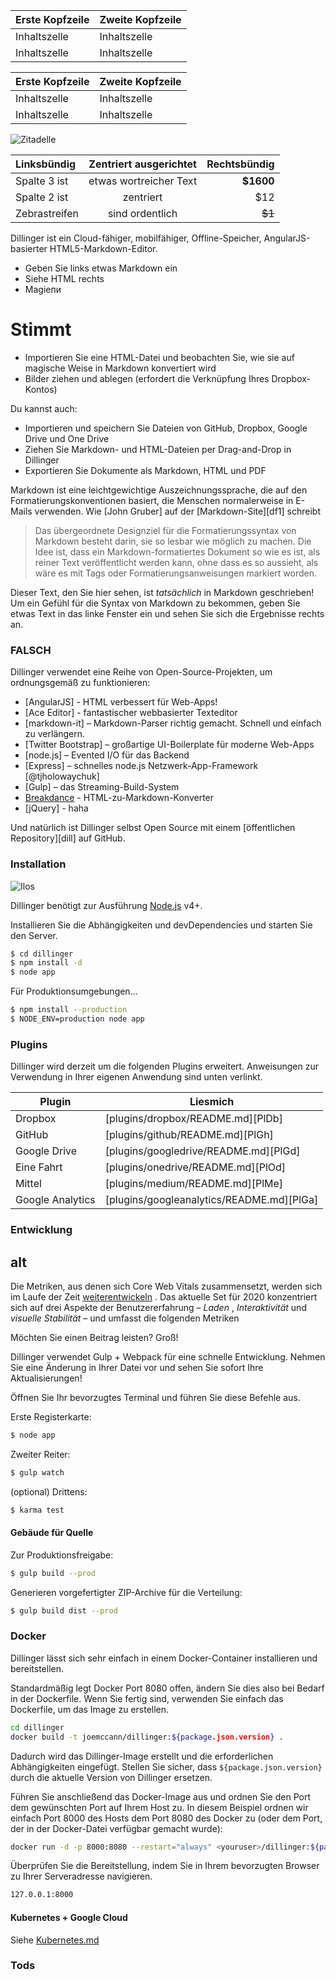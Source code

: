 Erste Kopfzeile | Zweite Kopfzeile
--- | ---
Inhaltszelle | Inhaltszelle
Inhaltszelle | Inhaltszelle

Erste Kopfzeile | Zweite Kopfzeile
--- | ---
Inhaltszelle | Inhaltszelle
Inhaltszelle | Inhaltszelle

![Zitadelle](https://vignette.wikia.nocookie.net/masseffect/images/d/d7/MassEffect2Citadel.jpg/revision/latest?cb=20100721191415)

Linksbündig | Zentriert ausgerichtet | Rechtsbündig
:-- | :-: | --:
Spalte 3 ist | etwas wortreicher Text | **$1600**
Spalte 2 ist | zentriert | $12
Zebrastreifen | sind ordentlich | ~~$1~~

Dillinger ist ein Cloud-fähiger, mobilfähiger, Offline-Speicher, AngularJS-basierter HTML5-Markdown-Editor.

- Geben Sie links etwas Markdown ein
- Siehe HTML rechts
- Magieпи

# Stimmt

- Importieren Sie eine HTML-Datei und beobachten Sie, wie sie auf magische Weise in Markdown konvertiert wird
- Bilder ziehen und ablegen (erfordert die Verknüpfung Ihres Dropbox-Kontos)

Du kannst auch:

- Importieren und speichern Sie Dateien von GitHub, Dropbox, Google Drive und One Drive
- Ziehen Sie Markdown- und HTML-Dateien per Drag-and-Drop in Dillinger
- Exportieren Sie Dokumente als Markdown, HTML und PDF

Markdown ist eine leichtgewichtige Auszeichnungssprache, die auf den Formatierungskonventionen basiert, die Menschen normalerweise in E-Mails verwenden. Wie [John Gruber] auf der [Markdown-Site][df1] schreibt

> Das übergeordnete Designziel für die Formatierungssyntax von Markdown besteht darin, sie so lesbar wie möglich zu machen. Die Idee ist, dass ein Markdown-formatiertes Dokument so wie es ist, als reiner Text veröffentlicht werden kann, ohne dass es so aussieht, als wäre es mit Tags oder Formatierungsanweisungen markiert worden.

Dieser Text, den Sie hier sehen, ist *tatsächlich* in Markdown geschrieben! Um ein Gefühl für die Syntax von Markdown zu bekommen, geben Sie etwas Text in das linke Fenster ein und sehen Sie sich die Ergebnisse rechts an.

### FALSCH

Dillinger verwendet eine Reihe von Open-Source-Projekten, um ordnungsgemäß zu funktionieren:

- [AngularJS] - HTML verbessert für Web-Apps!
- [Ace Editor] - fantastischer webbasierter Texteditor
- [markdown-it] – Markdown-Parser richtig gemacht. Schnell und einfach zu verlängern.
- [Twitter Bootstrap] – großartige UI-Boilerplate für moderne Web-Apps
- [node.js] – Evented I/O für das Backend
- [Express] – schnelles node.js Netzwerk-App-Framework [@tjholowaychuk]
- [Gulp] – das Streaming-Build-System
- [Breakdance](https://breakdance.github.io/breakdance/) - HTML-zu-Markdown-Konverter
- [jQuery] - haha

Und natürlich ist Dillinger selbst Open Source mit einem [öffentlichen Repository][dill] auf GitHub.

### Installation

![Ilos](https://lh3.googleusercontent.com/proxy/DDV8a7sLIWurhJtW8Ego9bq-JlwpfFFoR0tkLJQKKYXEXoWHB6ZUP5jGKD2VcYt3z1QVsgcn6L3GoU1ns8m9fvi3U51GzddA70ZUMHgzHvjl4-i7YOJY9cShBPrfjUhMQhxaJ97WFBp612XmjMXVGypfGkiBarN4PWxhiHkiYYNW7HGbtTpOcyt9GQ4Q23C2noxLTWFXZMcQZhRpQA_qzu2n6_H6CPViBnhSHpEl4JZAPaGCSJqgZg)

Dillinger benötigt zur Ausführung [Node.js](https://nodejs.org/) v4+.

Installieren Sie die Abhängigkeiten und devDependencies und starten Sie den Server.

```sh
$ cd dillinger
$ npm install -d
$ node app
```

Für Produktionsumgebungen...

```sh
$ npm install --production
$ NODE_ENV=production node app
```

### Plugins

Dillinger wird derzeit um die folgenden Plugins erweitert. Anweisungen zur Verwendung in Ihrer eigenen Anwendung sind unten verlinkt.

Plugin | Liesmich
--- | ---
Dropbox | [plugins/dropbox/README.md][PlDb]
GitHub | [plugins/github/README.md][PlGh]
Google Drive | [plugins/googledrive/README.md][PlGd]
Eine Fahrt | [plugins/onedrive/README.md][PlOd]
Mittel | [plugins/medium/README.md][PlMe]
Google Analytics | [plugins/googleanalytics/README.md][PlGa]

### Entwicklung

## alt

Die Metriken, aus denen sich Core Web Vitals zusammensetzt, werden sich im Laufe der Zeit [weiterentwickeln](#evolving-web-vitals) . Das aktuelle Set für 2020 konzentriert sich auf drei Aspekte der Benutzererfahrung – *Laden* , *Interaktivität* und *visuelle Stabilität* – und umfasst die folgenden Metriken

Möchten Sie einen Beitrag leisten? Groß!

Dillinger verwendet Gulp + Webpack für eine schnelle Entwicklung. Nehmen Sie eine Änderung in Ihrer Datei vor und sehen Sie sofort Ihre Aktualisierungen!

Öffnen Sie Ihr bevorzugtes Terminal und führen Sie diese Befehle aus.

Erste Registerkarte:

```sh
$ node app
```

Zweiter Reiter:

```sh
$ gulp watch
```

(optional) Drittens:

```sh
$ karma test
```

#### Gebäude für Quelle

Zur Produktionsfreigabe:

```sh
$ gulp build --prod
```

Generieren vorgefertigter ZIP-Archive für die Verteilung:

```sh
$ gulp build dist --prod
```

### Docker

Dillinger lässt sich sehr einfach in einem Docker-Container installieren und bereitstellen.

Standardmäßig legt Docker Port 8080 offen, ändern Sie dies also bei Bedarf in der Dockerfile. Wenn Sie fertig sind, verwenden Sie einfach das Dockerfile, um das Image zu erstellen.

```sh
cd dillinger
docker build -t joemccann/dillinger:${package.json.version} .
```

Dadurch wird das Dillinger-Image erstellt und die erforderlichen Abhängigkeiten eingefügt. Stellen Sie sicher, dass `${package.json.version}` durch die aktuelle Version von Dillinger ersetzen.

Führen Sie anschließend das Docker-Image aus und ordnen Sie den Port dem gewünschten Port auf Ihrem Host zu. In diesem Beispiel ordnen wir einfach Port 8000 des Hosts dem Port 8080 des Docker zu (oder dem Port, der in der Docker-Datei verfügbar gemacht wurde):

```sh
docker run -d -p 8000:8080 --restart="always" <youruser>/dillinger:${package.json.version}
```

Überprüfen Sie die Bereitstellung, indem Sie in Ihrem bevorzugten Browser zu Ihrer Serveradresse navigieren.

```sh
127.0.0.1:8000
```

#### Kubernetes + Google Cloud

Siehe [Kubernetes.md](https://github.com/joemccann/dillinger/blob/master/KUBERNETES.md)

### Tods
